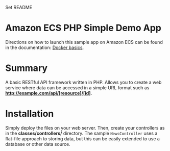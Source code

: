 Set README
# Amazon ECS PHP Simple Demo App
Directions on how to launch this sample app on Amazon ECS can be found in the documentation: [Docker basics](http://docs.aws.amazon.com/AmazonECS/latest/developerguide/docker-basics.html).


# Summary
A basic RESTful API framework written in PHP. Allows you to create a web service where data can be accessed in a simple URL format such as **http://example.com/api/[resource]/[id]**.

# Installation
Simply deploy the files on your web server. Then, create your controllers as in the **classes/controllers/** directory. The sample `NewsController` uses a flat-file approach to storing data, but this can be easily extended to use a database or other data source.
